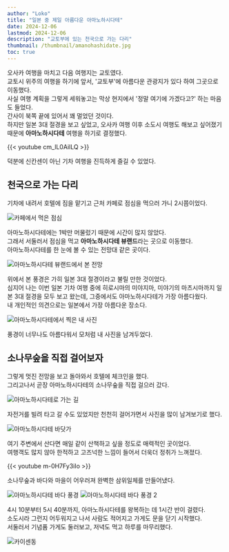 ```yaml
---
author: "Loko"
title: "일본 중 제일 아름다운 아마노하시다테"
date: 2024-12-06
lastmod: 2024-12-06
description: "교토부에 있는 천국으로 가는 다리"
thumbnail: /thumbnail/amanohashidate.jpg
toc: true
---
```


오사카 여행을 마치고 다음 여행지는 교토였다.  
교토시 위주의 여행을 하기에 앞서, '교토부'에 아름다운 관광지가 있다 하여 그곳으로 이동했다.  
사실 여행 계획을 그렇게 세워놓고는 막상 현지에서 '정말 여기에 가겠다고?' 하는 마음도 들었다.  
간사이 북쪽 끝에 있어서 꽤 멀었던 것이다.  
하지만 일본 3대 절경을 보고 싶었고, 오사카 여행 이후 소도시 여행도 해보고 싶어졌기 때문에 **아마노하시다테** 여행을 하기로 결정했다.

{{< youtube cm_lL0AilLQ >}}

덕분에 신칸센이 아닌 기차 여행을 진득하게 즐길 수 있었다.

## 천국으로 가는 다리

기차에 내려서 호텔에 짐을 맡기고 근처 카페로 점심을 먹으러 가니 2시쯤이었다.

<img class="hover-zoom" src="/jr-travel/amanohashidate-1.jpg" alt="카페에서 먹은 점심">

아마노하시다테에는 1박만 머물렀기 때문에 시간이 많지 않았다.  
그래서 서둘러서 점심을 먹고 **아마노하시다테 뷰랜드**라는 곳으로 이동했다.  
아마노하시다테를 한 눈에 볼 수 있는 전망대 같은 곳이다.

<img class="hover-zoom" src="/jr-travel/amanohashidate-2.jpg" alt="아마노하시다테 뷰랜드에서 본 전망">

위에서 본 풍경은 가히 일본 3대 절경이라고 불릴 만한 것이었다.  
심지어 나는 이번 일본 기차 여행 중에 히로시마의 미야지마, 미야기의 마츠시마까지 일본 3대 절경을 모두 보고 왔는데, 그중에서도 아마노하시다테가 가장 아름다웠다.  
내 개인적인 의견으로는 일본에서 가장 아름다운 장소다.

<img class="hover-zoom" src="/jr-travel/amanohashidate-3.jpg" alt="아마노하시다테에서 찍은 내 사진">

풍경이 너무나도 아름다워서 모처럼 내 사진을 남겨두었다.

## 소나무숲을 직접 걸어보자

그렇게 멋진 전망을 보고 돌아와서 호텔에 체크인을 했다.  
그리고나서 곧장 아마노하시다테의 소나무숲을 직접 걸으러 갔다.

<img class="hover-zoom" src="/jr-travel/amanohashidate-4.jpg" alt="아마노하시다테로 가는 길">

자전거를 빌려 타고 갈 수도 있었지만 천천히 걸어가면서 사진을 많이 남겨보기로 했다.

<img class="hover-zoom" src="/jr-travel/amanohashidate-5.jpg" alt="아마노하시다테 바닷가">

여기 주변에서 산다면 매일 같이 산책하고 싶을 정도로 매력적인 곳이었다.  
여행객도 많지 않아 한적하고 고즈넉한 느낌이 들어서 더욱더 정취가 느껴졌다.

{{< youtube m-0H7Fy3iIo >}}

소나무숲과 바다와 마을이 어우러져 완벽한 삼위일체를 만들어냈다.

<img class="hover-zoom" src="/jr-travel/amanohashidate-6.jpg" alt="아마노하시다테 바다 풍경">

<img class="hover-zoom" src="/jr-travel/amanohashidate-7.jpg" alt="아마노하시다테 바다 풍경 2">

4시 10분부터 5시 40분까지, 아마노하시다테를 왕복하는 데 1시간 반이 걸렸다.  
소도시라 그런지 어두워지고 나서 사람도 적어지고 가게도 문을 닫기 시작했다.  
서둘러서 기념품 가게도 둘러보고, 저녁도 먹고 하루를 마무리했다.

<img class="hover-zoom" src="/jr-travel/amanohashidate-8.jpg" alt="카이센동">
